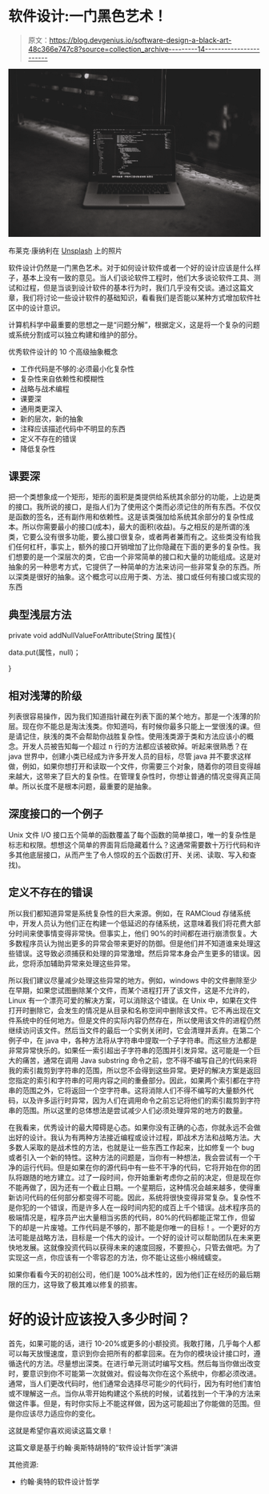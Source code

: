 # 软件设计:一门黑色艺术！

> 原文：<https://blog.devgenius.io/software-design-a-black-art-48c366e747c8?source=collection_archive---------14----------------------->

![](img/002f743b1cd3ef67aab6d2369f8d5d6d.png)

布莱克·康纳利在 [Unsplash](https://unsplash.com?utm_source=medium&utm_medium=referral) 上的照片

软件设计仍然是一门黑色艺术。对于如何设计软件或者一个好的设计应该是什么样子，基本上没有一致的意见。当人们谈论软件工程时，他们大多谈论软件工具、测试和过程，但是当谈到设计软件的基本行为时，我们几乎没有交谈。通过这篇文章，我们将讨论一些设计软件的基础知识，看看我们是否能以某种方式增加软件社区中的设计意识。

计算机科学中最重要的思想之一是“问题分解”，根据定义，这是将一个复杂的问题或系统分割成可以独立构建和维护的部分。

优秀软件设计的 10 个高级抽象概念

*   工作代码是不够的:必须最小化复杂性
*   复杂性来自依赖性和模糊性
*   战略与战术编程
*   课要深
*   通用类更深入
*   新的层次，新的抽象
*   注释应该描述代码中不明显的东西
*   定义不存在的错误
*   降低复杂性

## 课要深

把一个类想象成一个矩形，矩形的面积是类提供给系统其余部分的功能，上边是类的接口。我所说的接口，是指人们为了使用这个类而必须记住的所有东西。不仅仅是函数的签名，还有副作用和依赖性。这是该类强加给系统其余部分的复杂性成本。所以你需要最小的接口(成本)，最大的面积(收益)。与之相反的是所谓的浅类，它要么没有很多功能，要么接口很复杂，或者两者兼而有之。这些类没有给我们任何杠杆，事实上，额外的接口开销增加了比你隐藏在下面的更多的复杂性。我们想要的是一个深层次的类，它由一个非常简单的接口和大量的功能组成。这是对抽象的另一种思考方式，它提供了一种简单的方法来访问一些非常复杂的东西。所以深类是很好的抽象。这个概念可以应用于类、方法、接口或任何有接口或实现的东西

## 典型浅层方法

private void addNullValueForAttribute(String 属性){

data.put(属性，null)；

}

## 相对浅薄的阶级

列表很容易操作，因为我们知道指针藏在列表下面的某个地方。那是一个浅薄的阶层。现在你不能总是淘汰浅类。你知道吗，有时候你最多只能上一堂很浅的课。但是请记住，肤浅的类不会帮助你战胜复杂性。使用浅类源于类和方法应该小的概念。开发人员被告知每一个超过 n 行的方法都应该被砍掉。听起来很熟悉？在 java 世界中，创建小类已经成为许多开发人员的目标，尽管 java 并不要求这样做，例如，如果你想打开和读取一个文件，你需要三个对象，随着你的项目变得越来越大，这带来了巨大的复杂性。在管理复杂性时，你想让普通的情况变得真正简单。所以长度不是根本问题，最重要的是抽象。

## 深度接口的一个例子

Unix 文件 I/O 接口五个简单的函数覆盖了每个函数的简单接口，唯一的复杂性是标志和权限。想想这个简单的界面背后隐藏着什么？这通常需要数十万行代码和许多其他底层接口，从而产生了令人惊叹的五个函数(打开、关闭、读取、写入和查找)。

## 定义不存在的错误

所以我们都知道异常是系统复杂性的巨大来源。例如，在 RAMCloud 存储系统中，开发人员认为他们正在构建一个低延迟的存储系统，这意味着我们将花费大部分时间来使事情变得非常快。但事实上，他们 90%的时间都在进行崩溃恢复。大多数程序员认为抛出更多的异常会带来更好的防御。但是他们并不知道谁来处理这些错误。这导致必须捕获和处理的异常激增。然后异常本身会产生更多的错误。因此，您将添加辅助异常来处理这些异常。

所以我们建议尽量减少处理这些异常的地方。例如，windows 中的文件删除至少在早期，如果您试图删除某个文件，而某个进程打开了该文件，这是不允许的，Linux 有一个漂亮可爱的解决方案，可以消除这个错误。在 Unix 中，如果在文件打开时删除它，会发生的情况是从目录和名称空间中删除该文件。它不再出现在文件系统中的任何地方。但是文件的实际内容仍然存在，所以使用该文件的进程仍然继续访问该文件。然后当文件的最后一个实例关闭时，它会清理并丢弃。在第二个例子中，在 java 中，各种方法将从字符串中提取一个子字符串。而这些方法都是非常异常快乐的。如果任一索引超出子字符串的范围并引发异常。这可能是一个巨大的痛苦，通常在调用 Java substring 命令之前，您不得不编写自己的代码来将我的索引裁剪到字符串的范围，所以您不会得到这些异常。更好的解决方案是返回您指定的索引和字符串的可用内容之间的重叠部分。因此，如果两个索引都在字符串的范围之外，它将返回一个空字符串。这将消除人们不得不编写的大量额外代码，以及许多运行时异常，因为人们在调用命令之前忘记将他们的索引裁剪到字符串的范围。所以这里的总体想法是尝试减少人们必须处理异常的地方的数量。

在我看来，优秀设计的最大障碍是心态。如果你没有正确的心态，你就永远不会做出好的设计。我认为有两种方法接近编程或设计过程，即战术方法和战略方法。大多数人采取的是战术性的方法，也就是让一些东西工作起来，比如修复一个 bug 或者引入一个新的特性。这种方法的问题是，当你有一种想法，我会尝试有一个干净的运行代码。但是如果在你的源代码中有一些不干净的代码，它将开始在你的团队将跟随的地方建立。过了一段时间，你开始重新考虑你之前的决定，但是现在你不能再做了，因为还有一个截止日期。一个星期后，这种情况会越来越多，使得重新访问代码的任何部分都变得不可能。因此，系统将很快变得非常复杂。复杂性不是你犯的一个错误，而是许多人在一段时间内犯的成百上千个错误。战术程序员的极端情况是，程序员产出大量相当劣质的代码，80%的代码都能正常工作，但留下的却是一片废墟。工作代码是不够的，那不能是你唯一的目标！。一个更好的方法可能是战略方法，目标是一个伟大的设计。一个好的设计可以帮助团队在未来更快地发展。这就像投资代码以获得未来的速度回报，不要担心，只管去做吧。为了实现这一点，你应该有一个零容忍的方法，你不能让这些小棉绒蠕变。

如果你看看今天的初创公司，他们是 100%战术性的，因为他们正在经历的最后期限的压力，这导致了极其难以修复的损害。

# 好的设计应该投入多少时间？

首先，如果可能的话，进行 10-20%或更多的小额投资。我敢打赌，几乎每个人都可以每天放慢速度，意识到你会把所有的都拿回来。在为你的模块设计接口时，遵循迭代的方法。尽量想出深类。在进行单元测试时编写文档。然后每当你做出改变时，要意识到你不可能第一次就做对。假设每次你在这个系统中，你都必须改进。通常，当人们更改代码时，他们通常会选择尽可能少的代码行，因为有时他们害怕或不理解这一点。当你从零开始构建这个系统的时候，试着找到一个干净的方法来做这件事。但是，有时你实际上不能这样做，因为这可能超出了你能做的范围。但是你应该尽力适应你的变化。

这就是希望你喜欢阅读这篇文章！

这篇文章是基于约翰·奥斯特胡特的“软件设计哲学”演讲

其他资源:

*   约翰·奥特的软件设计哲学